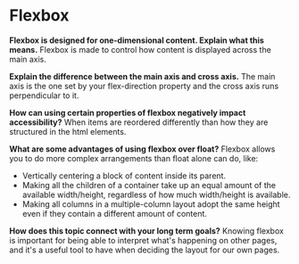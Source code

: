 # Flexbox

**Flexbox is designed for one-dimensional content. Explain what this means.**
Flexbox is made to control how content is displayed across the main axis.

**Explain the difference between the main axis and cross axis.**
The main axis is the one set by your flex-direction property and the cross axis runs perpendicular to it.

**How can using certain properties of flexbox negatively impact accessibility?**
When items are reordered differently than how they are structured in the html elements.

**What are some advantages of using flexbox over float?**
Flexbox allows you to do more complex arrangements than float alone can do, like:

- Vertically centering a block of content inside its parent.
- Making all the children of a container take up an equal amount of the available width/height, regardless of how much width/height is available.
- Making all columns in a multiple-column layout adopt the same height even if they contain a different amount of content.

**How does this topic connect with your long term goals?**
Knowing flexbox is important for being able to interpret what's happening on other pages, and it's a useful tool to have when deciding the layout for our own pages.
